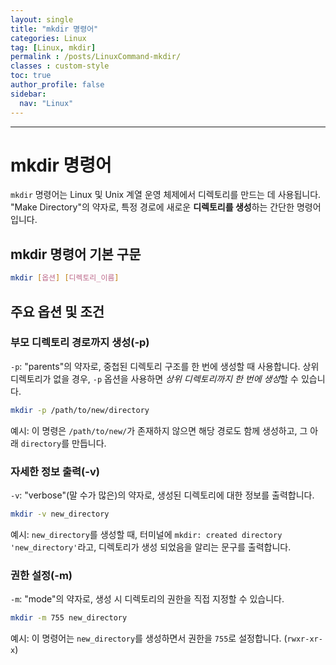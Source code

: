```yaml
---
layout: single
title: "mkdir 명령어"
categories: Linux
tag: [Linux, mkdir]
permalink : /posts/LinuxCommand-mkdir/
classes : custom-style
toc: true
author_profile: false
sidebar:
  nav: "Linux"
---
```


<hr>

# mkdir 명령어

`mkdir` 명령어는 Linux 및 Unix 계열 운영 체제에서 디렉토리를 만드는 데 사용됩니다. "Make Directory"의 약자로, 특정 경로에 새로운 **디렉토리를 생성**하는 간단한 명령어입니다.

## mkdir 명령어 기본 구문

```bash
mkdir [옵션] [디렉토리_이름]
```

## 주요 옵션 및 조건

### 부모 디렉토리 경로까지 생성(-p)

`-p`: "parents"의 약자로, 중첩된 디렉토리 구조를 한 번에 생성할 때 사용합니다. 상위 디렉토리가 없을 경우, `-p` 옵션을 사용하면 *상위 디렉토리까지 한 번에 생성*할 수 있습니다.

```bash
mkdir -p /path/to/new/directory
```

예시: 이 명령은 `/path/to/new/`가 존재하지 않으면 해당 경로도 함께 생성하고, 그 아래 `directory`를 만듭니다.

### 자세한 정보 출력(-v)

`-v`: "verbose"(말 수가 많은)의 약자로, 생성된 디렉토리에 대한 정보를 출력합니다.

```bash
mkdir -v new_directory
```

예시: `new_directory`를 생성할 때, 터미널에 `mkdir: created directory 'new_directory'`라고, 디렉토리가 생성 되었음을 알리는 문구를 출력합니다.

### 권한 설정(-m)

`-m`: "mode"의 약자로, 생성 시 디렉토리의 권한을 직접 지정할 수 있습니다.

```bash
mkdir -m 755 new_directory
```

예시: 이 명령어는 `new_directory`를 생성하면서 권한을 `755`로 설정합니다. (`rwxr-xr-x`)